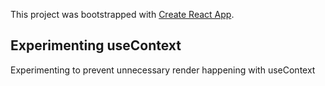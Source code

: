 This project was bootstrapped with [Create React App](https://github.com/facebook/create-react-app).

## Experimenting useContext
Experimenting to prevent unnecessary render happening with useContext
